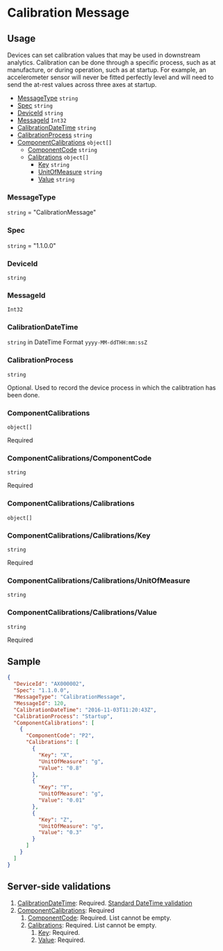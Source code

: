 # Calibration Message
## Usage
Devices can set calibration values that may be used in downstream analytics. Calibration can be done through a specific process, such as at manufacture, or during operation, such as at startup. For example, an accelerometer sensor will never be fitted perfectly level and will need to send the at-rest values across three axes at startup.

* [MessageType](#messagetype) ```string```
* [Spec](#spec) ```string```
* [DeviceId](#deviceid) ```string```
* [MessageId](#messageid) ```Int32```
* [CalibrationDateTime](#calibrationdatetime) ```string```
* [CalibrationProcess](#calibrationprocess) ```string```
* [ComponentCalibrations](#componentcalibrations) ```object[]```
    * [ComponentCode](#componentcalibrationscomponentcode) ```string``` 
    * [Calibrations](#componentcalibrationscalibrations) ```object[]```
        * [Key](#componentcalibrationscalibrationskey) ```string``` 
        * [UnitOfMeasure](#componentcalibrationscalibrationsunitofmeasure) ```string``` 
        * [Value](#componentcalibrationscalibrationsvalue) ```string``` 

### MessageType
```string``` = "CalibrationMessage"
### Spec
```string``` = "1.1.0.0"
### DeviceId
```string``` 
### MessageId
```Int32```
### CalibrationDateTime
```string``` in DateTime Format ```yyyy-MM-ddTHH:mm:ssZ```
### CalibrationProcess
```string``` 

Optional. Used to record the device process in which the calibtration has been done.

### ComponentCalibrations
```object[]```

Required

### ComponentCalibrations/ComponentCode 
```string```

Required

### ComponentCalibrations/Calibrations
```object[]```

### ComponentCalibrations/Calibrations/Key
```string``` 

Required

### ComponentCalibrations/Calibrations/UnitOfMeasure
```string``` 

### ComponentCalibrations/Calibrations/Value
```string``` 

Required

## Sample
```JSON
{
  "DeviceId": "AX000002",
  "Spec": "1.1.0.0",
  "MessageType": "CalibrationMessage",
  "MessageId": 120,
  "CalibrationDateTime": "2016-11-03T11:20:43Z",
  "CalibrationProcess": "Startup",
  "ComponentCalibrations": [
    {
      "ComponentCode": "P2",
      "Calibrations": [
        {
          "Key": "X",
          "UnitOfMeasure": "g",
          "Value": "0.8"
        },
        {
          "Key": "Y",
          "UnitOfMeasure": "g",
          "Value": "0.01"
        },
        {
          "Key": "Z",
          "UnitOfMeasure": "g",
          "Value": "0.3"
        }
      ]
    }
  ]
}
```
## Server-side validations
1.	[CalibrationDateTime](#calibrationdatetime): Required. [Standard DateTime validation](../00-UsageNotes/DateTime-Formatting.md#standardddateTimevalidation)
2.	[ComponentCalibrations](#componentcalibrations): Required
    1.	[ComponentCode](#componentcalibrationscomponentcode): Required. List cannot be empty.
    2.	[Calibrations](#componentcalibrationscalibrations): Required. List cannot be empty.
        1.	[Key](#componentcalibrationscalibrationskey): Required.
        2.	[Value](#componentcalibrationscalibrationsvalue): Required.